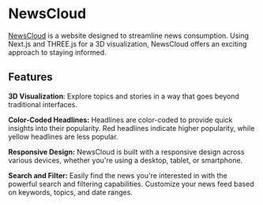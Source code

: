 # NewsCloud
[NewsCloud](https://news-cloud-v2.vercel.app/) is a website designed to streamline news consumption. Using Next.js and THREE.js for a 3D visualization, NewsCloud offers an exciting approach to staying informed.

## Features
**3D Visualization**: Explore topics and stories in a way that goes beyond traditional interfaces.

**Color-Coded Headlines:** Headlines are color-coded to provide quick insights into their popularity. Red headlines indicate higher popularity, while yellow headlines are less popular.

**Responsive Design:** NewsCloud is built with a responsive design across various devices, whether you're using a desktop, tablet, or smartphone.

**Search and Filter:** Easily find the news you're interested in with the powerful search and filtering capabilities. Customize your news feed based on keywords, topics, and date ranges.
